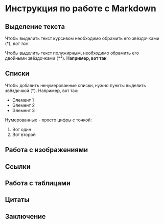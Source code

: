 # Инструкция по работе с Markdown

## Выделение текста

Чтобы выделить текст курсивом необходимо обрамить его звёздочками (*), *вот так*

Чтобы выделить текст полужирным, необходимо обрамить его двойными звёздочками (**). **Например, вот так**

## Списки

Чтобы добавить ненумерованные списки, нужно пункты выделить звёздочкой (*).
Например, вот так:
* Элемент 1
* Элемент 2
* Элемент 3

Нумерованные - просто цифры с точкой:
1. Вот один
2. Вот второй

## Работа с изображениями

## Ссылки

## Работа с таблицами

## Цитаты

## Заключение